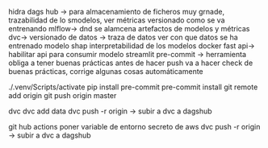 hidra
dags hub -> para almacenamiento de ficheros muy grnade, trazabilidad de lo smodelos, ver métricas versionado como se va entrenando
mlflow-> dnd se alamcena artefactos de modelos y métricas
dvc-> versionado de datos -> traza de datos ver con que datos se ha entrenado modelo
shap interpretabilidad de los modelos
docker
fast api-> habilitar api para consumir modelo
streamlit
pre-commit -> herramienta obliga a tener buenas prácticas antes de hacer push va a hacer check de buenas prácticas, corrige algunas cosas automáticamente

./.venv/Scripts/activate
pip install pre-commit
pre-commit install
git remote add origin 
git push origin master

dvc
dvc add data
dvc push -r origin -> subir a dvc a dagshub 

git hub actions poner variable de entorno
secreto de aws
dvc push -r origin -> subir a dvc a dagshub 
